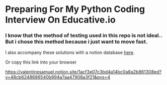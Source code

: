 # Preparing For My Python Coding Interview On Educative.io

### I know that the method of testing used in this repo is not ideal.. But i chose this method because i just want to move fast.

I also accompany these solutions with a notion database [here](https://valentinesamuel.notion.site/1acf3e07c3bd4a14bc0a8a2b861308ed?v=48cb6248686540b994a7aa47908a3f21&pvs=4).


Or copy this link into your browser

https://valentinesamuel.notion.site/1acf3e07c3bd4a14bc0a8a2b861308ed?v=48cb6248686540b994a7aa47908a3f21&pvs=4
